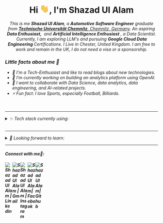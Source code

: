 <h1 align="center">Hi <img src="https://raw.githubusercontent.com/ABSphreak/ABSphreak/master/gifs/Hi.gif" width="30px">, I'm Shazad Ul Alam</h1>

<p align="center">
  <em>
    This is me <b>Shazad Ul Alam</b>, a <b>Automotive Software Engineer</b> graduate from <a href="https://www.tu-chemnitz.de/index.html.en/"> <b>Technische Universität Chemnitz</b>, Chemnitz, Germany</a>. An aspiring <b>Data Enthusiast,</b>&nbsp; and <b> Artificial Intelligence Enthusiast</b> , a Data Scientist. Currently, I am exploring LLM's and pursuing <b> Google Cloud Data Engineering </b> Certifications. I Live in Chester, United Kingdom. I am free to work and remain in the UK, I do not need a visa or a sponsorship.
  <br>

</p>

<h3>Little facts about me 🧑</h3>

- 🧞 I'm a Tech-Enthusiast and like to read blogs about new technologies.
- 🔭 I’m currently working on building an analytics platform using OpenAI.
- 👯 I want to collaborate with Data Science, data analytics, data engineering, and AI-related projects.
- ⚡ Fun fact: I love Sports, especially Football, Billiards.
<br>

---

<details>
<summary>
  ✨ Tech stack currently using:
</summary>
   <br>
<code><a href="https://www.python.org/" target="_blank"><img height="30" src="https://www.vectorlogo.zone/logos/python/python-icon.svg"></a></code>
<code><a href="https://www.djangoproject.com/start/" target="_blank"><img height="30" src="https://www.google.com/url?sa=i&url=https%3A%2F%2Fubidreams.fr%2Fen%2Fexpertises%2Fdevelopment%2Four-django-python-expertise-at-your-service&psig=AOvVaw3MEpfS6HIBrdtih6587Mtk&ust=1687876675582000&source=images&cd=vfe&ved=0CBEQjRxqFwoTCJi2p9-U4f8CFQAAAAAdAAAAABAU"></a></code>
<code><a href="https://www.databricks.com/" target="_blank"><img height="30" src="https://www.google.com/url?sa=i&url=https%3A%2F%2Fen.wikipedia.org%2Fwiki%2FDatabricks&psig=AOvVaw2tBvvdItO7KzDfgc5O2C8f&ust=1687876866587000&source=images&cd=vfe&ved=0CBEQjRxqFwoTCNiRsbqV4f8CFQAAAAAdAAAAABAE"></a></code>
<code><a href="https://www.w3schools.com/html/" target="_blank"><img height="30" src="https://www.vectorlogo.zone/logos/w3_html5/w3_html5-icon.svg"></a></code>code>
<code><a href="https://git-scm.com/" target="_blank"><img height="30" src="https://www.vectorlogo.zone/logos/git-scm/git-scm-icon.svg"></a></code>
<code><a href="https://colab.research.google.com/" target="_blank"><img height="30" src="https://colab.research.google.com/img/colab_favicon_256px.png"></a></code>
  
</details>
<br>

---

<details>
<summary>
  🌱 Looking forward to learn:
</summary>
   <br>
<code><a href="https://huggingface.co/" target="_blank"><img height="30" src="https://www.google.com/url?sa=i&url=https%3A%2F%2Fhuggingface.co%2Fbrand&psig=AOvVaw3IeLjKVlwDbEReZ6e-Mi3y&ust=1687876937198000&source=images&cd=vfe&ved=0CBEQjRxqFwoTCKC9iNyV4f8CFQAAAAAdAAAAABAE"></a></code>
<code><a href="https://cloud.google.com/" target="_blank"><img height="30" src="https://www.vectorlogo.zone/logos/google_cloud/google_cloud-icon.svg"></a></code>
<code><a href="https://analytics.google.com/" target="_blank"><img height="30" src="https://www.vectorlogo.zone/logos/google_analytics/google_analytics-icon.svg"></a></code>
<code><a href="https://azure.microsoft.com/en-us/" target="_blank"><img height="30" src="https://www.vectorlogo.zone/logos/microsoft_azure/microsoft_azure-icon.svg"></a></code>
<code><a href="https://pytorch.org/" target="_blank"><img height="30" src="https://www.vectorlogo.zone/logos/pytorch/pytorch-icon.svg"></a></code>
<br>
</details>


---

<h4> Connect with me🤝: <h4>
  </hr>
  <a href="https://www.linkedin.com/in/shazad-ul-alam/">
   <img align="left" alt=" Shazad Ul Alam | Linkedin" width="24px" src="https://www.vectorlogo.zone/logos/linkedin/linkedin-icon.svg" />
  </a>
  <a href="mailto:bd.forhad.alam@gmail.com">
    <img align="left" alt="Shazad Ul Alam | Gmail" width="26px" src="https://www.vectorlogo.zone/logos/gmail/gmail-icon.svg" />
  </a>
  <a href="https://www.instagram.com/shazad_forhad/">
    <img align="left" alt="Shazad Ul Alam | Instagram" width="24px" src="https://www.vectorlogo.zone/logos/instagram/instagram-icon.svg" />
  </a>
   <a href="https://www.facebook.com/shazad.forhad">
    <img align="left" alt="Shazad Ul Alam| Facebook" width="26px" src="https://www.vectorlogo.zone/logos/facebook/facebook-tile.svg" />
  </a>
   <a href="https://github.com/shazadulalam">
    <img align="left" alt="Shazad Ul Alam| Github" width="26px" src="https://www.vectorlogo.zone/logos/github/github-tile.svg" />
  </a>
  <br>

